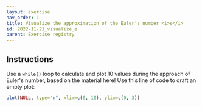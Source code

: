 ```yaml
---
layout: exercise 
nav_order: 1
title: Visualize the approximation of the Euler's number <i>e</i>
id: 2022-11-21_visualize_e
parent: Exercise registry
---
```


## Instructions

Use a `while()` loop to calculate and plot 10 values during the approach of Euler's number, based on the material here! Use this line of code to draft an empty plot:

```R
plot(NULL, type="n", xlim=c(0, 10), ylim=c(0, 3))
```


